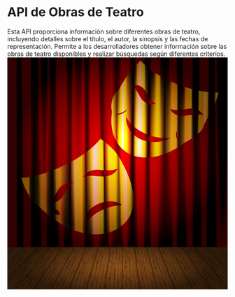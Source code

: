 # API de Obras de Teatro

Esta API proporciona información sobre diferentes obras de teatro, incluyendo detalles sobre el título, el autor, la sinopsis y las fechas de representación. Permite a los desarrolladores obtener información sobre las obras de teatro disponibles y realizar búsquedas según diferentes criterios.
![IMAGE](image.jpeg) 